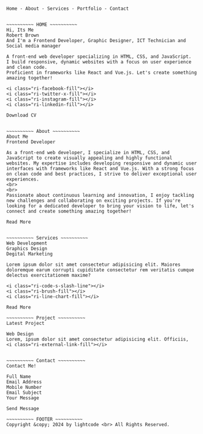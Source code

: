 ~~~~~~~~~~ HEADER ~~~~~~~~~~

Home - About - Services - Portfolio - Contact


~~~~~~~~~~ HOME ~~~~~~~~~~
Hi, Its Me
Robert Brown
And I'm a Frontend Developer, Graphic Designer, ICT Technician and Social media manager

A front-end web developer specializing in HTML, CSS, and JavaScript. 
I build responsive, dynamic websites with a focus on user experience and clean code. 
Proficient in frameworks like React and Vue.js. Let's create something amazing together!

<i class="ri-facebook-fill"></i>
<i class="ri-twitter-x-fill"></i>
<i class="ri-instagram-fill"></i>
<i class="ri-linkedin-fill"></i>
                
Download CV


~~~~~~~~~~ About ~~~~~~~~~~
About Me
Frontend Developer

As a front-end web developer, I specialize in HTML, CSS, and JavaScript to create visually appealing and highly functional websites. My expertise includes developing responsive and dynamic user interfaces with frameworks like React and Vue.js. With a strong focus on clean code and best practices, I strive to deliver exceptional user experiences.
<br>
<br>
Passionate about continuous learning and innovation, I enjoy tackling new challenges and collaborating on exciting projects. If you're looking for a dedicated developer to bring your vision to life, let's connect and create something amazing together!

Read More


~~~~~~~~~~ Services ~~~~~~~~~~
Web Development
Graphics Design
Degital Marketing

Lorem ipsum dolor sit amet consectetur adipisicing elit. Maiores doloremque earum corrupti cupiditate consectetur rem veritatis cumque delectus exercitationem maxime?

<i class="ri-code-s-slash-line"></i>
<i class="ri-brush-fill"></i>
<i class="ri-line-chart-fill"></i>

Read More

~~~~~~~~~~ Project ~~~~~~~~~~
Latest Project

Web Design
Lorem, ipsum dolor sit amet consectetur adipisicing elit. Officiis,
<i class="ri-external-link-fill"></i>


~~~~~~~~~~ Contact ~~~~~~~~~~
Contact Me!

Full Name
Email Address
Mobile Number
Email Subject
Your Message

Send Message

~~~~~~~~~~ FOOTER ~~~~~~~~~~
Copyright &copy; 2024 by lightcode <br> All Rights Reserved.